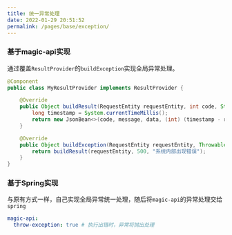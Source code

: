 ```yaml
---
title: 统一异常处理
date: 2022-01-29 20:51:52
permalink: /pages/base/exception/
---
```



### 基于magic-api实现

​	通过覆盖`ResultProvider`的`buildException`实现全局异常处理。
```java
@Component
public class MyResultProvider implements ResultProvider {

	@Override
	public Object buildResult(RequestEntity requestEntity, int code, String message, Object data) {
		long timestamp = System.currentTimeMillis();
        return new JsonBean<>(code, message, data, (int) (timestamp - requestEntity.getRequestTime()));
	}

	@Override
	public Object buildException(RequestEntity requestEntity, Throwable throwable) {
		return buildResult(requestEntity, 500, "系统内部出现错误");
	}
}
```

### 基于Spring实现

与原有方式一样，自己实现全局异常统一处理，随后将`magic-api`的异常处理交给`spring`
```yml
magic-api:
  throw-exception: true # 执行出错时，异常将抛出处理
```
